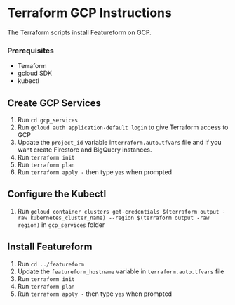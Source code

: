 # Terraform GCP Instructions
The Terraform scripts install Featureform on GCP. 

### Prerequisites
- Terraform
- gcloud SDK
- kubectl


## Create GCP Services
1. Run ``cd gcp_services``
2. Run ``gcloud auth application-default login`` to give Terraform access to GCP
3. Update the `project_id` variable in`terraform.auto.tfvars` file and if you want create Firestore and BigQuery instances. 
3. Run ``terraform init``
4. Run ``terraform plan``
5. Run ``terraform apply -`` then type ``yes`` when prompted

## Configure the Kubectl
1. Run ``gcloud container clusters get-credentials $(terraform output -raw kubernetes_cluster_name) --region $(terraform output -raw region)`` in `gcp_services` folder

## Install Featureform
1. Run ``cd ../featureform``
3. Update the `featureform_hostname` variable in `terraform.auto.tfvars` file 
3. Run ``terraform init``
4. Run ``terraform plan``
5. Run ``terraform apply -`` then type ``yes`` when prompted